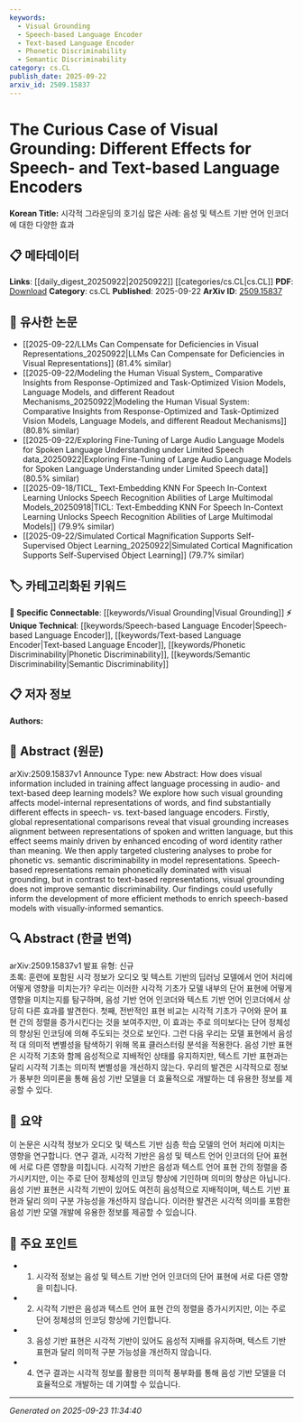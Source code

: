 ```yaml
---
keywords:
  - Visual Grounding
  - Speech-based Language Encoder
  - Text-based Language Encoder
  - Phonetic Discriminability
  - Semantic Discriminability
category: cs.CL
publish_date: 2025-09-22
arxiv_id: 2509.15837
---
```


<!-- KEYWORD_LINKING_METADATA:
{
  "processed_timestamp": "2025-09-23T11:34:40.588860",
  "vocabulary_version": "1.0",
  "selected_keywords": [
    "Visual Grounding",
    "Speech-based Language Encoder",
    "Text-based Language Encoder",
    "Phonetic Discriminability",
    "Semantic Discriminability"
  ],
  "rejected_keywords": [],
  "similarity_scores": {
    "Visual Grounding": 0.85,
    "Speech-based Language Encoder": 0.7,
    "Text-based Language Encoder": 0.7,
    "Phonetic Discriminability": 0.65,
    "Semantic Discriminability": 0.65
  },
  "extraction_method": "AI_prompt_based",
  "budget_applied": true,
  "candidates_json": {
    "candidates": [
      {
        "surface": "Visual Grounding",
        "canonical": "Visual Grounding",
        "aliases": [
          "Vision Grounding"
        ],
        "category": "specific_connectable",
        "rationale": "Visual grounding is central to the study, affecting language encoder representations and linking to multimodal learning.",
        "novelty_score": 0.65,
        "connectivity_score": 0.78,
        "specificity_score": 0.82,
        "link_intent_score": 0.85
      },
      {
        "surface": "Speech-based Language Encoder",
        "canonical": "Speech-based Language Encoder",
        "aliases": [
          "Speech Encoder"
        ],
        "category": "unique_technical",
        "rationale": "This is a unique technical focus of the paper, distinguishing it from text-based encoders.",
        "novelty_score": 0.7,
        "connectivity_score": 0.65,
        "specificity_score": 0.9,
        "link_intent_score": 0.7
      },
      {
        "surface": "Text-based Language Encoder",
        "canonical": "Text-based Language Encoder",
        "aliases": [
          "Text Encoder"
        ],
        "category": "unique_technical",
        "rationale": "Text-based encoders are contrasted with speech-based ones, crucial for understanding the effects of visual grounding.",
        "novelty_score": 0.68,
        "connectivity_score": 0.65,
        "specificity_score": 0.9,
        "link_intent_score": 0.7
      },
      {
        "surface": "Phonetic Discriminability",
        "canonical": "Phonetic Discriminability",
        "aliases": [
          "Phonetic Distinction"
        ],
        "category": "unique_technical",
        "rationale": "Phonetic discriminability is a key aspect analyzed in the paper, especially in speech-based models.",
        "novelty_score": 0.72,
        "connectivity_score": 0.6,
        "specificity_score": 0.85,
        "link_intent_score": 0.65
      },
      {
        "surface": "Semantic Discriminability",
        "canonical": "Semantic Discriminability",
        "aliases": [
          "Semantic Distinction"
        ],
        "category": "unique_technical",
        "rationale": "Semantic discriminability is crucial for understanding the limitations of visual grounding in speech-based models.",
        "novelty_score": 0.7,
        "connectivity_score": 0.6,
        "specificity_score": 0.85,
        "link_intent_score": 0.65
      }
    ],
    "ban_list_suggestions": [
      "model-internal representations",
      "global representational comparisons"
    ]
  },
  "decisions": [
    {
      "candidate_surface": "Visual Grounding",
      "resolved_canonical": "Visual Grounding",
      "decision": "linked",
      "scores": {
        "novelty": 0.65,
        "connectivity": 0.78,
        "specificity": 0.82,
        "link_intent": 0.85
      }
    },
    {
      "candidate_surface": "Speech-based Language Encoder",
      "resolved_canonical": "Speech-based Language Encoder",
      "decision": "linked",
      "scores": {
        "novelty": 0.7,
        "connectivity": 0.65,
        "specificity": 0.9,
        "link_intent": 0.7
      }
    },
    {
      "candidate_surface": "Text-based Language Encoder",
      "resolved_canonical": "Text-based Language Encoder",
      "decision": "linked",
      "scores": {
        "novelty": 0.68,
        "connectivity": 0.65,
        "specificity": 0.9,
        "link_intent": 0.7
      }
    },
    {
      "candidate_surface": "Phonetic Discriminability",
      "resolved_canonical": "Phonetic Discriminability",
      "decision": "linked",
      "scores": {
        "novelty": 0.72,
        "connectivity": 0.6,
        "specificity": 0.85,
        "link_intent": 0.65
      }
    },
    {
      "candidate_surface": "Semantic Discriminability",
      "resolved_canonical": "Semantic Discriminability",
      "decision": "linked",
      "scores": {
        "novelty": 0.7,
        "connectivity": 0.6,
        "specificity": 0.85,
        "link_intent": 0.65
      }
    }
  ]
}
-->

# The Curious Case of Visual Grounding: Different Effects for Speech- and Text-based Language Encoders

**Korean Title:** 시각적 그라운딩의 호기심 많은 사례: 음성 및 텍스트 기반 언어 인코더에 대한 다양한 효과

## 📋 메타데이터

**Links**: [[daily_digest_20250922|20250922]] [[categories/cs.CL|cs.CL]]
**PDF**: [Download](https://arxiv.org/pdf/2509.15837.pdf)
**Category**: cs.CL
**Published**: 2025-09-22
**ArXiv ID**: [2509.15837](https://arxiv.org/abs/2509.15837)

## 🔗 유사한 논문
- [[2025-09-22/LLMs Can Compensate for Deficiencies in Visual Representations_20250922|LLMs Can Compensate for Deficiencies in Visual Representations]] (81.4% similar)
- [[2025-09-22/Modeling the Human Visual System_ Comparative Insights from Response-Optimized and Task-Optimized Vision Models, Language Models, and different Readout Mechanisms_20250922|Modeling the Human Visual System: Comparative Insights from Response-Optimized and Task-Optimized Vision Models, Language Models, and different Readout Mechanisms]] (80.8% similar)
- [[2025-09-22/Exploring Fine-Tuning of Large Audio Language Models for Spoken Language Understanding under Limited Speech data_20250922|Exploring Fine-Tuning of Large Audio Language Models for Spoken Language Understanding under Limited Speech data]] (80.5% similar)
- [[2025-09-18/TICL_ Text-Embedding KNN For Speech In-Context Learning Unlocks Speech Recognition Abilities of Large Multimodal Models_20250918|TICL: Text-Embedding KNN For Speech In-Context Learning Unlocks Speech Recognition Abilities of Large Multimodal Models]] (79.9% similar)
- [[2025-09-22/Simulated Cortical Magnification Supports Self-Supervised Object Learning_20250922|Simulated Cortical Magnification Supports Self-Supervised Object Learning]] (79.7% similar)

## 🏷️ 카테고리화된 키워드
**🔗 Specific Connectable**: [[keywords/Visual Grounding|Visual Grounding]]
**⚡ Unique Technical**: [[keywords/Speech-based Language Encoder|Speech-based Language Encoder]], [[keywords/Text-based Language Encoder|Text-based Language Encoder]], [[keywords/Phonetic Discriminability|Phonetic Discriminability]], [[keywords/Semantic Discriminability|Semantic Discriminability]]

## 📋 저자 정보

**Authors:** 

## 📄 Abstract (원문)

arXiv:2509.15837v1 Announce Type: new 
Abstract: How does visual information included in training affect language processing in audio- and text-based deep learning models? We explore how such visual grounding affects model-internal representations of words, and find substantially different effects in speech- vs. text-based language encoders. Firstly, global representational comparisons reveal that visual grounding increases alignment between representations of spoken and written language, but this effect seems mainly driven by enhanced encoding of word identity rather than meaning. We then apply targeted clustering analyses to probe for phonetic vs. semantic discriminability in model representations. Speech-based representations remain phonetically dominated with visual grounding, but in contrast to text-based representations, visual grounding does not improve semantic discriminability. Our findings could usefully inform the development of more efficient methods to enrich speech-based models with visually-informed semantics.

## 🔍 Abstract (한글 번역)

arXiv:2509.15837v1 발표 유형: 신규  
초록: 훈련에 포함된 시각 정보가 오디오 및 텍스트 기반의 딥러닝 모델에서 언어 처리에 어떻게 영향을 미치는가? 우리는 이러한 시각적 기초가 모델 내부의 단어 표현에 어떻게 영향을 미치는지를 탐구하며, 음성 기반 언어 인코더와 텍스트 기반 언어 인코더에서 상당히 다른 효과를 발견한다. 첫째, 전반적인 표현 비교는 시각적 기초가 구어와 문어 표현 간의 정렬을 증가시킨다는 것을 보여주지만, 이 효과는 주로 의미보다는 단어 정체성의 향상된 인코딩에 의해 주도되는 것으로 보인다. 그런 다음 우리는 모델 표현에서 음성적 대 의미적 변별성을 탐색하기 위해 목표 클러스터링 분석을 적용한다. 음성 기반 표현은 시각적 기초와 함께 음성적으로 지배적인 상태를 유지하지만, 텍스트 기반 표현과는 달리 시각적 기초는 의미적 변별성을 개선하지 않는다. 우리의 발견은 시각적으로 정보가 풍부한 의미론을 통해 음성 기반 모델을 더 효율적으로 개발하는 데 유용한 정보를 제공할 수 있다.

## 📝 요약

이 논문은 시각적 정보가 오디오 및 텍스트 기반 심층 학습 모델의 언어 처리에 미치는 영향을 연구합니다. 연구 결과, 시각적 기반은 음성 및 텍스트 언어 인코더의 단어 표현에 서로 다른 영향을 미칩니다. 시각적 기반은 음성과 텍스트 언어 표현 간의 정렬을 증가시키지만, 이는 주로 단어 정체성의 인코딩 향상에 기인하며 의미의 향상은 아닙니다. 음성 기반 표현은 시각적 기반이 있어도 여전히 음성적으로 지배적이며, 텍스트 기반 표현과 달리 의미 구분 가능성을 개선하지 않습니다. 이러한 발견은 시각적 의미를 포함한 음성 기반 모델 개발에 유용한 정보를 제공할 수 있습니다.

## 🎯 주요 포인트

- 1. 시각적 정보는 음성 및 텍스트 기반 언어 인코더의 단어 표현에 서로 다른 영향을 미칩니다.
- 2. 시각적 기반은 음성과 텍스트 언어 표현 간의 정렬을 증가시키지만, 이는 주로 단어 정체성의 인코딩 향상에 기인합니다.
- 3. 음성 기반 표현은 시각적 기반이 있어도 음성적 지배를 유지하며, 텍스트 기반 표현과 달리 의미적 구분 가능성을 개선하지 않습니다.
- 4. 연구 결과는 시각적 정보를 활용한 의미적 풍부화를 통해 음성 기반 모델을 더 효율적으로 개발하는 데 기여할 수 있습니다.


---

*Generated on 2025-09-23 11:34:40*
